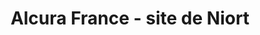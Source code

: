 ---
title: "Alcura France - site de Niort"
url: /chauray/alcura-france-site-de-niort/
shop: Sanitätshaus
---